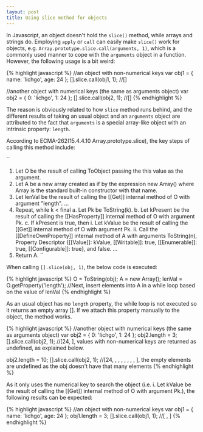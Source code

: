 ```yaml
---
layout: post
title: Using slice method for objects
---
```

In Javascript, an object doesn't hold the `slice()` method, while arrays and strings do. Employing `apply` or `call` can easily make `slice()` work for objects, e.g. `Array.prototype.slice.call(arguments, 1)`, which is a commonly used manner to cope with the `arguments` object in a function. However, the following usage is a bit weird:

{% highlight javascript %}
//an object with non-numerical keys
var obj1 = {
    name: 'lichgo',
    age: 24
};
[].slice.call(obj1, 1);  //[]

//another object with numerical keys (the same as arguments object)
var obj2 = {
    0: 'lichgo',
    1: 24
};
[].slice.call(obj2, 1);  //[]
{% endhighlight %}

The reason is obviously related to how `slice` method runs behind, and the different results of taking an usual object and an `arguments` object are attributed to the fact that `arguments` is a special array-like object with an intrinsic property: `length`.

According to ECMA-262(15.4.4.10 Array.prototype.slice), the key steps of calling this method include:

``
1. Let O be the result of calling ToObject passing the this value as the argument.
2. Let A be a new array created as if by the expression new Array() where Array is the standard built-in constructor with that name.
3. Let lenVal be the result of calling the [[Get]] internal method of O with argument "length".
...
10. Repeat, while k < final
a. Let Pk be ToString(k).
b. Let kPresent be the result of calling the [[HasProperty]] internal method of O with argument Pk.
c. If kPresent is true, then
i. Let kValue be the result of calling the [[Get]] internal method of O with argument Pk.
ii. Call the [[DefineOwnProperty]] internal method of A with arguments ToString(n), Property Descriptor {[[Value]]: kValue, [[Writable]]: true, [[Enumerable]]: true, [[Configurable]]: true}, and false.
...
11. Return A.
``

When calling `[].slice(obj, 1)`, the below code is executed:

{% highlight javascript %}
O = ToString(obj);
A = new Array();
lenVal = O.getProperty('length');
//Next, insert elements into A in a while loop based on the value of lenVal
{% endhighlight %}

As an usual object has no `length` property, the while loop is not executed so it returns an empty array []. If we attach this property manually to the object, the method works.

{% highlight javascript %}
//another object with numerical keys (the same as arguments object)
var obj2 = {
    0: 'lichgo',
    1: 24
};
obj2.length = 3;
[].slice.call(obj2, 1);  //[24, ], values with non-numerical keys are returned as undefined, as explained below.

obj2.length = 10;
[].slice.call(obj2, 1);  //[24, , , , , , , , ], the empty elements are undefined as the obj doesn't have that many elements
{% endhighlight %}

As it only uses the numerical key to search the object (i.e. i. Let kValue be the result of calling the [[Get]] internal method of O with argument Pk.), the following results can be expected:

{% highlight javascript %}
//an object with non-numerical keys
var obj1 = {
    name: 'lichgo',
    age: 24
};
obj1.length = 3;
[].slice.call(obj1, 1);  //[ , ]
{% endhighlight %}